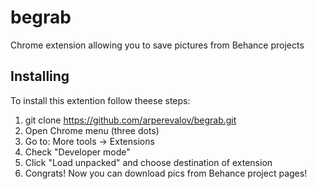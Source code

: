 # begrab
Chrome extension allowing you to save pictures from Behance projects

## Installing
To install this extention follow theese steps:
1. git clone https://github.com/arperevalov/begrab.git
2. Open Chrome menu (three dots)
3. Go to: More tools -> Extensions
4. Check "Developer mode"
5. Click "Load unpacked" and choose destination of extension
6. Congrats! Now you can download pics from Behance project pages!
